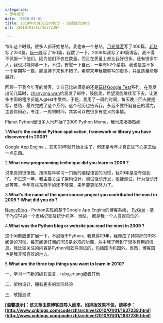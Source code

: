 ```yaml
---
categories:
- 思考感悟
date: '2010-01-01'
title: 2010年01月01日0时0分 - 总结我的2009
url: /2010/01/01/1637239/

---
```



每年这个时候，很多人都开始总结，我也来一个总结。[月光博客](http://www.williamlong.info/archives/2038.html)写了400篇，[老赵](http://www.cnblogs.com/JeffreyZhao/archive/2009/12/31/summary-2009.html)写了250篇，[阮一峰](http://www.ruanyifeng.com/blog/2009/12/2009_my_blogging_summary.html)写了150篇，我数了一下，2009年我写了49篇博客。我不得不佩服一下他们，因为他们不仅在数量，而且在质量上都比我好很多。还有很多牛人，我也只能仰慕一下。不过，安慰一下自己，一年有52个星期，我也是差不多一个星期写一篇，能坚持下来也不错了。希望来年我能够写的更多，并且质量能够越好。

回顾一下我今年写的博客，让自己比较满意的还是[玩转Google Test](http://www.cnblogs.com/coderzh/tag/Google+Test/)系列。在我发出前几篇时，[zhanyong.wan](http://code.google.com/u/zhanyong.wan/)给我发了邮件，鼓励我，希望我能继续写下去，让更多中国的程序员能从gtest中受益。于是，我用了一周的时间，每天晚上回去就是写，总结，最终完成了这个系列。这个经历也告诉我，永远不要怀疑自己的潜力，主要你用心，专注，一周的时间，其实可以做很多有意义的事情。

Planet Python里很多人也开始了2009 Python Meme，我也来凑凑热闹:

1.**<strong>What&#8217;s the coolest Python application, framework or library you have discovered in 2009?**</strong>

Google App Engine 。其实08年就开始关注了，但还是今年才真正放下心来去做一点东西。

2.**What new programming technique did you learn in 2009 ?**

说来真的很惭愧，按照每年学习一门新的编程语言的习惯，我09年是没有做到了。不过这一年，我主要关注了架构设计，测试驱动开发，敏捷测试，行为驱动开发等等。今年有些东西学的还不够深，来年要更加努力了。

3.**What&#8217;s the name of the open source project you contributed the most in 2009 ? What did you do ?**
  
[NancyBlog ](http://www.cnblogs.com/coderzh/archive/2009/12/25/nancyblog.html)- Python实现的基于Google App Engine的博客系统， [PyGrid](http://www.cnblogs.com/coderzh/archive/2009/06/28/1512654.html) - 基于PyQT4的一个表格记账及统计程序。当然， 都是我一个人自娱自乐的。

4.**What was the Python blog or website you read the most in 2009 ?** 

这个问题应该扩展一下，不局限于Python。我觉得09年，我养成了非常好的RSS阅读的习惯。每天阅读订阅的RSS是必须的功课，从中我了解到了很多有用的信息。我比较关注的内容是Python和软件测试的，包括国内和国外。当然，博客园也是我非常喜欢的地方。

5.**What are the three top things you want to learn in 2010?** 

一、学习一门新的编程语言，ruby,erlang或者其他

二、架构设计，拥有更多的实际经验

三、敏捷测试

**[温馨提示]：该文章由原博客园导入而来，如排版效果不佳，请移步：[http://www.cnblogs.com/coderzh/archive/2010/01/01/1637239.html](http://www.cnblogs.com/coderzh/archive/2010/01/01/1637239.html)**